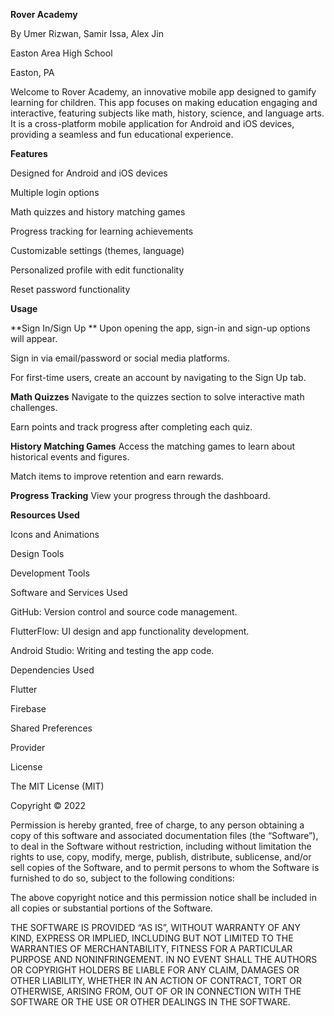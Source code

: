 **Rover Academy**

By Umer Rizwan, Samir Issa, Alex Jin

Easton Area High School  

Easton, PA

Welcome to Rover Academy, an innovative mobile app designed to gamify learning for children. This app focuses on making education engaging and interactive, featuring subjects like math, history, science, and language arts. It is a cross-platform mobile application for Android and iOS devices, providing a seamless and fun educational experience.

**Features**

Designed for Android and iOS devices

Multiple login options

Math quizzes and history matching games

Progress tracking for learning achievements

Customizable settings (themes, language)

Personalized profile with edit functionality

Reset password functionality

**Usage**

**Sign In/Sign Up
**
Upon opening the app, sign-in and sign-up options will appear.

Sign in via email/password or social media platforms.

For first-time users, create an account by navigating to the Sign Up tab.

**Math Quizzes**
Navigate to the quizzes section to solve interactive math challenges.

Earn points and track progress after completing each quiz.

**History Matching Games**
Access the matching games to learn about historical events and figures.

Match items to improve retention and earn rewards.

**Progress Tracking**
View your progress through the dashboard.


**Resources Used**

Icons and Animations

Design Tools

Development Tools

Software and Services Used

GitHub: Version control and source code management.

FlutterFlow: UI design and app functionality development.

Android Studio: Writing and testing the app code.

Dependencies Used

Flutter

Firebase

Shared Preferences

Provider

License

The MIT License (MIT)

Copyright © 2022

Permission is hereby granted, free of charge, to any person obtaining a copy of this software and associated documentation files (the “Software”), to deal in the Software without restriction, including without limitation the rights to use, copy, modify, merge, publish, distribute, sublicense, and/or sell copies of the Software, and to permit persons to whom the Software is furnished to do so, subject to the following conditions:

The above copyright notice and this permission notice shall be included in all copies or substantial portions of the Software.

THE SOFTWARE IS PROVIDED “AS IS”, WITHOUT WARRANTY OF ANY KIND, EXPRESS OR IMPLIED, INCLUDING BUT NOT LIMITED TO THE WARRANTIES OF MERCHANTABILITY, FITNESS FOR A PARTICULAR PURPOSE AND NONINFRINGEMENT. IN NO EVENT SHALL THE AUTHORS OR COPYRIGHT HOLDERS BE LIABLE FOR ANY CLAIM, DAMAGES OR OTHER LIABILITY, WHETHER IN AN ACTION OF CONTRACT, TORT OR OTHERWISE, ARISING FROM, OUT OF OR IN CONNECTION WITH THE SOFTWARE OR THE USE OR OTHER DEALINGS IN THE SOFTWARE.
